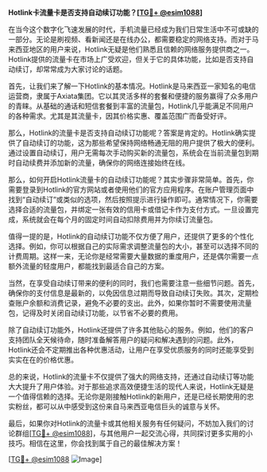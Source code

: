 **Hotlink卡流量卡是否支持自动续订功能？[[TG💪+ @esim1088](https://t.me/s/esim1088)]**

在当今这个数字化飞速发展的时代，手机流量已经成为我们日常生活中不可或缺的一部分。无论是刷视频、看新闻还是在线办公，都需要稳定的网络支持。而对于马来西亚地区的用户来说，Hotlink无疑是他们熟悉且信赖的网络服务提供商之一。Hotlink提供的流量卡在市场上广受欢迎，但关于它的具体功能，比如是否支持自动续订，却常常成为大家讨论的话题。

首先，让我们来了解一下Hotlink的基本情况。Hotlink是马来西亚一家知名的电信运营商，隶属于Axiata集团。它以其灵活多样的套餐和便捷的服务赢得了众多用户的青睐。从基础的通话和短信套餐到丰富的流量包，Hotlink几乎能满足不同用户的各种需求。尤其是其流量卡，因其价格实惠、覆盖范围广而备受好评。

那么，Hotlink的流量卡是否支持自动续订功能呢？答案是肯定的。Hotlink确实提供了自动续订的功能，这为那些希望保持网络畅通无阻的用户提供了极大的便利。通过设置自动续订，用户无需每次手动购买新的流量包，系统会在当前流量包到期时自动续费并添加新的流量，确保你的网络连接始终在线。

那么，如何开启Hotlink流量卡的自动续订功能呢？其实步骤非常简单。首先，你需要登录到Hotlink的官方网站或者使用他们的官方应用程序。在账户管理页面中找到“自动续订”或类似的选项，然后按照提示进行操作即可。通常情况下，你需要选择合适的流量包，并绑定一张有效的信用卡或借记卡作为支付方式。一旦设置完成，系统就会在每个月的固定时间自动扣除费用并为你续订流量包。

值得一提的是，Hotlink的自动续订功能不仅方便了用户，还提供了更多的个性化选择。例如，你可以根据自己的实际需求调整流量包的大小，甚至可以选择不同的计费周期。这样一来，无论你是经常需要大量数据的重度用户，还是偶尔需要一点额外流量的轻度用户，都能找到最适合自己的方案。

当然，在享受自动续订带来的便利的同时，我们也需要注意一些细节问题。首先，确保你的支付信息是最新的，以免因信息过期而导致自动续订失败。其次，定期检查账户余额和消费记录，避免不必要的支出。此外，如果你暂时不需要使用流量包，记得及时关闭自动续订功能，以节省不必要的费用。

除了自动续订功能外，Hotlink还提供了许多其他贴心的服务。例如，他们的客户支持团队全天候待命，随时准备解答用户的疑问和解决遇到的问题。此外，Hotlink还会不定期推出各种优惠活动，让用户在享受优质服务的同时还能享受到实实在在的价格优惠。

总的来说，Hotlink的流量卡不仅提供了强大的网络支持，还通过自动续订等功能大大提升了用户体验。对于那些追求高效便捷生活的现代人来说，Hotlink无疑是一个值得信赖的选择。无论你是刚接触Hotlink的新用户，还是已经长期使用的忠实粉丝，都可以从中感受到这份来自马来西亚电信巨头的诚意与关怀。

最后，如果你对Hotlink的流量卡或其他相关服务有任何疑问，不妨加入我们的讨论群组[[TG💪+ @esim1088](https://t.me/s/esim1088)]，与其他用户一起交流心得，共同探讨更多实用的小技巧。相信在这里，你会找到属于自己的最佳解决方案！

[[TG💪+ @esim1088](https://t.me/s/esim1088) ![Image](https://i.postimg.cc/4NQfJmqS/Snipaste-2025-05-13-00-14-12.png)]